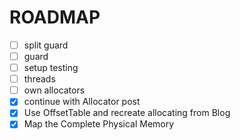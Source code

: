# ROADMAP

- [ ] split guard
- [ ] guard
- [ ] setup testing
- [ ] threads
- [ ] own allocators
- [x] continue with Allocator post
- [x] Use OffsetTable and recreate allocating from Blog
- [x] Map the Complete Physical Memory
